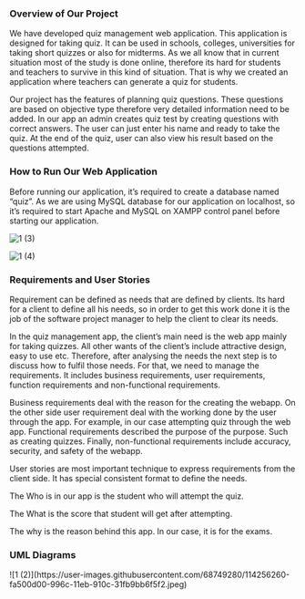 <h3>Overview of Our Project</h3>

We have developed quiz management web application. This application is designed for taking quiz. It can be used in schools, colleges, universities for taking short quizzes or also for midterms. As we all know that in current situation most of the study is done online, therefore its hard for students and teachers to survive in this kind of situation. That is why we created an application where teachers can generate a quiz for students. 

Our project has the features of planning quiz questions. These questions are based on objective type therefore very detailed information need to be added. In our app an admin creates quiz test by creating questions with correct answers. The user can just enter his name and ready to take the quiz. At the end of the quiz, user can also view his result based on the questions attempted.


<h3>How to Run Our Web Application</h3>

Before running our application, it’s required to create a database named “quiz”. As we are using MySQL database for our application on localhost, so it’s required to start Apache and MySQL on XAMPP control panel before starting our application.

![1 (3)](https://user-images.githubusercontent.com/68749280/114256261-fa500d00-996c-11eb-9108-0b1cccd25e64.jpeg)

![1 (4)](https://user-images.githubusercontent.com/68749280/114256262-fae8a380-996c-11eb-9a8c-523146acd030.jpeg)


<h3>Requirements and User Stories</h3>

Requirement can be defined as needs that are defined by clients. Its hard for a client to define all his needs, so in order to get this work done it is the job of the software project manager to help the client to clear its needs.

In the quiz management app, the client’s main need is the web app mainly for taking quizzes. All other wants of the client’s include attractive design, easy to use etc. Therefore, after analysing the needs the next step is to discuss how to fulfil those needs. For that, we need to manage the requirements. It includes business requirements, user requirements, function requirements and non-functional requirements.

Business requirements deal with the reason for the creating the webapp. On the other side user requirement deal with the working done by the user through the app. For example, in our case attempting quiz through the web app. Functional requirements described the purpose of the purpose. Such as creating quizzes. Finally, non-functional requirements include accuracy, security, and safety of the webapp.

User stories are most important technique to express requirements from the client side. It has special consistent format to define the needs.

The Who is in our app is the student who will attempt the quiz.

The What is the score that student will get after attempting.

The why is the reason behind this app. In our case, it is for the exams. 


<h3>UML Diagrams</h3>
![1 (2)](https://user-images.githubusercontent.com/68749280/114256260-fa500d00-996c-11eb-910c-31fb9bb6f5f2.jpeg)




